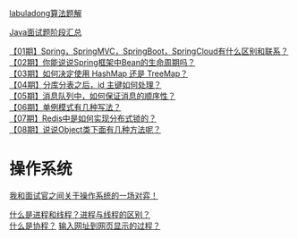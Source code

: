 [labuladong算法题解](https://mp.weixin.qq.com/s/RdxxxiBZk84xCInKcAk9DA "赶紧给劳资点进去学习")



[Java面试题阶段汇总](https://mp.weixin.qq.com/s/MrWFt4jDKRQC3g4TsMde7Q "赶紧给劳资点进去学习")

[【01期】Spring，SpringMVC，SpringBoot，SpringCloud有什么区别和联系？](https://mp.weixin.qq.com/s/sXzaMpOrRzrNFhqLwmnNCw "赶紧给劳资点进去学习")  
[【02期】你能说说Spring框架中Bean的生命周期吗？](https://mp.weixin.qq.com/s/mrdmSSfOF9_cvC096uXIGA "赶紧给劳资点进去学习")  
[【03期】如何决定使用 HashMap 还是 TreeMap？](https://mp.weixin.qq.com/s/DQutgoAcPzLLp4aGWx-PJg "赶紧给劳资点进去学习")  
[【04期】分库分表之后，id 主键如何处理？](https://mp.weixin.qq.com/s/_ftNa4PDR550c74yoJgO_Q "赶紧给劳资点进去学习")  
[【05期】消息队列中，如何保证消息的顺序性？](https://mp.weixin.qq.com/s/sZQ7z_ZCNmvGpjTkBMPB6A "赶紧给劳资点进去学习")  
[【06期】单例模式有几种写法？](https://mp.weixin.qq.com/s/oltq10YKd_6pm4saqkOthA "赶紧给劳资点进去学习")  
[【07期】Redis中是如何实现分布式锁的？](https://mp.weixin.qq.com/s/kjbVXruP_ed2sr3DvuMWNw "赶紧给劳资点进去学习")  
[【08期】说说Object类下面有几种方法呢？](https://mp.weixin.qq.com/s/JAMInmDnvUkkBUOp4MzUQA "赶紧给劳资点进去学习")  

操作系统
========
[我和面试官之间关于操作系统的一场对弈！](https://mp.weixin.qq.com/s/MfdEtvy4hKSAs3f1smAA5g "赶紧给劳资点进去学习")

[什么是进程和线程？进程与线程的区别？](https://blog.csdn.net/qq_40875146/article/details/105883700 "赶紧给劳资点进去学习")  
[什么是协程？](https://blog.csdn.net/zheng199172/article/details/88800275 "赶紧给劳资点进去学习")
[输入网址到网页显示的过程？](https://blog.csdn.net/u014527697/article/details/79340386?utm_medium=distribute.pc_relevant.none-task-blog-baidujs_title-0&spm=1001.2101.3001.4242)

